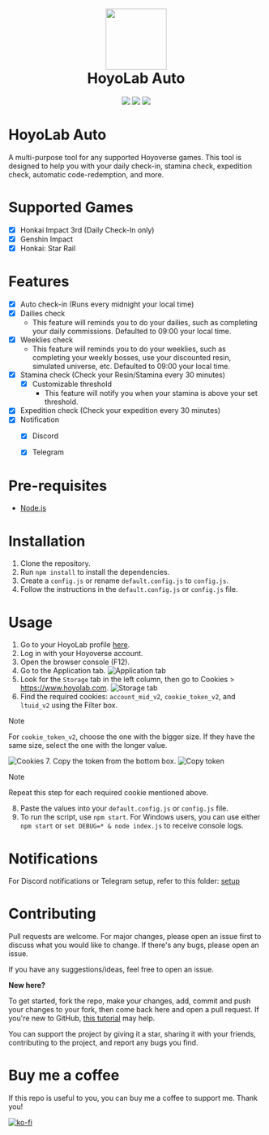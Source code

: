 <h1 align="center">
    <img width="120" height="120" src="https://i.ibb.co/nRqTkXv/image.png" alt=""><br>
    HoyoLab Auto
</h1>

<p align="center">
   <img src="https://img.shields.io/badge/NodeJS-20.2.0-green">
   <img src="https://img.shields.io/github/license/torikushiii/hoyolab-auto">
   <img src="https://img.shields.io/github/stars/torikushiii/hoyolab-auto">
</p>

# HoyoLab Auto

A multi-purpose tool for any supported Hoyoverse games. This tool is designed to help you with your daily check-in, stamina check, expedition check, automatic code-redemption, and more.

# Supported Games
- [x] Honkai Impact 3rd (Daily Check-In only)
- [x] Genshin Impact
- [x] Honkai: Star Rail

# Features
- [x] Auto check-in (Runs every midnight your local time)
- [x] Dailies check
    - This feature will reminds you to do your dailies, such as completing your daily commissions. Defaulted to 09:00 your local time.
- [x] Weeklies check
    - This feature will reminds you to do your weeklies, such as completing your weekly bosses, use your discounted resin, simulated universe, etc. Defaulted to 09:00 your local time.
- [x] Stamina check (Check your Resin/Stamina every 30 minutes)
    - [x] Customizable threshold
        - This feature will notify you when your stamina is above your set threshold.
- [x] Expedition check (Check your expedition every 30 minutes)
- [x] Notification
    - [x] Discord
    - [x] Telegram


# Pre-requisites
- [Node.js](https://nodejs.org/en/)

# Installation
1. Clone the repository.
2. Run `npm install` to install the dependencies.
3. Create a `config.js` or rename `default.config.js` to `config.js`.
4. Follow the instructions in the `default.config.js` or `config.js` file.

# Usage
1. Go to your HoyoLab profile [here](https://www.hoyolab.com/accountCenter/postList).
2. Log in with your Hoyoverse account.
3. Open the browser console (F12).
4. Go to the Application tab.
   ![Application tab](https://github.com/torikushiii/starrail-auto/assets/21153445/b7b9d211-beda-4c54-98b8-e293b6f130a8)
5. Look for the `Storage` tab in the left column, then go to Cookies > https://www.hoyolab.com.
   ![Storage tab](https://github.com/torikushiii/starrail-auto/assets/21153445/a67fe81c-1945-49c2-9d0f-fa971f22a904)
6. Find the required cookies: `account_mid_v2`, `cookie_token_v2`, and `ltuid_v2` using the Filter box.
> [!NOTE]
> For `cookie_token_v2`, choose the one with the bigger size. If they have the same size, select the one with the longer value.
   
   ![Cookies](https://github.com/torikushiii/starrail-auto/assets/21153445/692447ab-0925-4a27-8861-6c10c5410520)
7. Copy the token from the bottom box.
   ![Copy token](https://github.com/torikushiii/starrail-auto/assets/21153445/a24060a5-7195-4a3e-866f-9f2be17d3c8b)
> [!NOTE]
> Repeat this step for each required cookie mentioned above.
   
8. Paste the values into your `default.config.js` or `config.js` file.
9. To run the script, use `npm start`. For Windows users, you can use either `npm start` or `set DEBUG=* & node index.js` to receive console logs.

# Notifications
For Discord notifications or Telegram setup, refer to this folder: [setup](https://github.com/torikushiii/hoyolab-auto/tree/main/setup)

# Contributing
Pull requests are welcome. For major changes, please open an issue first to discuss what you would like to change. If there's any bugs, please open an issue.

If you have any suggestions/ideas, feel free to open an issue.

**New here?**

To get started, fork the repo, make your changes, add, commit and push your changes to your fork, then come back here and open a pull request. If you're new to GitHub, [this tutorial](https://www.freecodecamp.org/news/how-to-make-your-first-pull-request-on-github-3#let-s-make-our-first-pull-request-) may help.

You can support the project by giving it a star, sharing it with your friends, contributing to the project, and report any bugs you find.

# Buy me a coffee
If this repo is useful to you, you can buy me a coffee to support me. Thank you!

[![ko-fi](https://ko-fi.com/img/githubbutton_sm.svg)](https://ko-fi.com/torikushiii)

